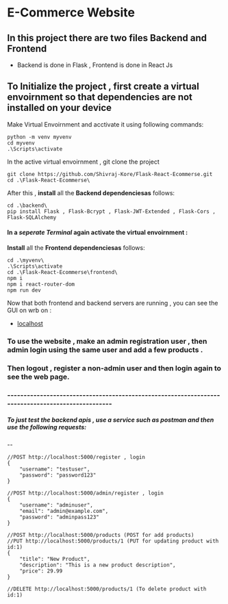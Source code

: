 # E-Commerce Website

## In this project there are two files Backend and Frontend

- Backend is done in Flask , Frontend is done in React Js

## To Initialize the project , first create a virtual envoirnment so that dependencies are not installed on your device

Make Virtual Envoirnment and acctivate it using following commands:

```
python -m venv myvenv
cd myvenv
.\Scripts\activate
```

In the active virtual envoirnment , git clone the project

```
git clone https://github.com/Shivraj-Kore/Flask-React-Ecommerse.git
cd .\Flask-React-Ecommerse\
```

After this , **install** all the **Backend dependenciesas** follows:

```
cd .\backend\
pip install Flask , Flask-Bcrypt , Flask-JWT-Extended , Flask-Cors , Flask-SQLAlchemy
```

#### In a ***seperate Terminal*** again activate the virtual envoirnment :

**Install** all the **Frontend dependenciesas** follows:

```
cd .\myvenv\
.\Scripts\activate
cd .\Flask-React-Ecommerse\frontend\
npm i
npm i react-router-dom
npm run dev
```

Now that both frontend and backend servers are running , you can see the GUI on wrb on :

- [localhost](http://localhost:5174/)

### To use the website , make an admin registration user , then admin login using the same user and add a few products .

### Then logout , register a non-admin user and then login again to see the web page.

### -------------------------------------------------------------------------------------------------

##### To just test the backend apis , use a service such as postman and then use the following requests:

--

```
//POST http://localhost:5000/register , login
{
    "username": "testuser",
    "password": "password123"
}
```

```
//POST http://localhost:5000/admin/register , login
{
    "username": "adminuser",
    "email": "admin@example.com",
    "password": "adminpass123"
}
```

```
//POST http://localhost:5000/products (POST for add products) 
//PUT http://localhost:5000/products/1 (PUT for updating product with id:1)
{
    "title": "New Product",
    "description": "This is a new product description",
    "price": 29.99
}
```

```
//DELETE http://localhost:5000/products/1 (To delete product with id:1) 
```
